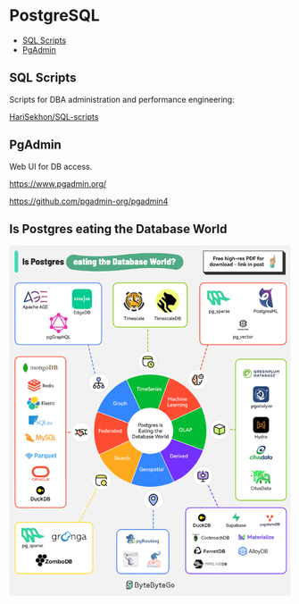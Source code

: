 # PostgreSQL

<!-- INDEX_START -->

- [SQL Scripts](#sql-scripts)
- [PgAdmin](#pgadmin)

<!-- INDEX_END -->

## SQL Scripts

Scripts for DBA administration and performance engineering:

[HariSekhon/SQL-scripts](https://github.com/HariSekhon/SQL-scripts)

## PgAdmin

Web UI for DB access.

<https://www.pgadmin.org/>

<https://github.com/pgadmin-org/pgadmin4>

## Is Postgres eating the Database World

![Postgres Eating Database World](images/postgres_eating_database_world.gif)

